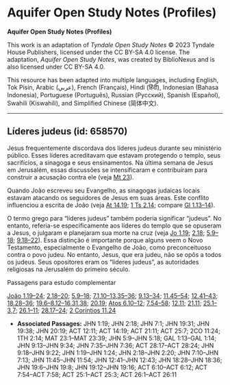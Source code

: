 # Aquifer Open Study Notes (Profiles)

**Aquifer Open Study Notes (Profiles)**

This work is an adaptation of *Tyndale Open Study Notes* © 2023 Tyndale House Publishers, licensed under the CC BY\-SA 4\.0 license. The adaptation, *Aquifer Open Study Notes*, was created by BiblioNexus and is also licensed under CC BY\-SA 4\.0\.

This resource has been adapted into multiple languages, including English, Tok Pisin, Arabic (عربي), French (Français), Hindi (हिंदी), Indonesian (Bahasa Indonesia), Portuguese (Português), Russian (Русский), Spanish (Español), Swahili (Kiswahili), and Simplified Chinese (简体中文).



--------------------------------

## Líderes judeus (id: 658570)

Jesus frequentemente discordava dos líderes judeus durante seu ministério público. Esses líderes acreditavam que estavam protegendo o templo, seus sacrifícios, a sinagoga e seus ensinamentos. Na última semana de Jesus em Jerusalém, essas discussões se intensificaram e contribuíram para construir a acusação contra ele (veja [Mt 23](https://ref.ly/Matt23:1-Matt23:39)).

Quando João escreveu seu Evangelho, as sinagogas judaicas locais estavam atacando os seguidores de Jesus em suas áreas. Este conflito influenciou a escrita de João (veja [At 14\.19](https://ref.ly/Acts14:19); [1 Ts 2\.14](https://ref.ly/1Thess2:14); compare [Gl 1\.13–14](https://ref.ly/Gal1:13-Gal1:14)).

O termo grego para “líderes judeus” também poderia significar “judeus”. No entanto, referia\-se especificamente aos líderes do templo que se opuseram a Jesus, o julgaram e planejaram sua morte na cruz (veja [Jo 1\.19](https://ref.ly/John1:19); [2\.18](https://ref.ly/John2:18); [5\.9–18](https://ref.ly/John5:9-John5:18); [9\.18–22](https://ref.ly/John9:18-John9:22)). Essa distinção é importante porque alguns veem o Novo Testamento, especialmente o Evangelho de João, como preconceituoso contra o povo judeu. No entanto, Jesus, que era judeu, não se opôs a todos os judeus. Seus opositores eram os “líderes judeus”, as autoridades religiosas na Jerusalém do primeiro século.

Passagens para estudo complementar

[João 1\.19–24](https://ref.ly/John1:19-John1:24); [2\.18–20](https://ref.ly/John2:18-John2:20); [5\.9–18](https://ref.ly/John5:9-John5:18); [7\.1](https://ref.ly/John7:1),[10–13](https://ref.ly/John7:10-John7:13),[35–36](https://ref.ly/John7:35-John7:36); [9\.13–34](https://ref.ly/John9:13-John9:34); [11\.45–54](https://ref.ly/John11:45-John11:54); [12\.41–43](https://ref.ly/John12:41-John12:43); [18\.28–36](https://ref.ly/John18:28-John18:36); [19\.6–8](https://ref.ly/John19:6-John19:8),[12–16](https://ref.ly/John19:12-John19:16),[31](https://ref.ly/John19:31),[38](https://ref.ly/John19:38); [20\.19](https://ref.ly/John20:19); [Atos 6\.10–12](https://ref.ly/Acts6:10-Acts6:12); [7\.54–58](https://ref.ly/Acts7:54-Acts7:58); [12\.11](https://ref.ly/Acts12:11); [21\.11](https://ref.ly/Acts21:11); [25\.1–3](https://ref.ly/Acts25:1-Acts25:3),[7](https://ref.ly/Acts25:7); [26\.1–11](https://ref.ly/Acts26:1-Acts26:11); [28\.17–24](https://ref.ly/Acts28:17-Acts28:24); [2 Coríntios 11\.24](https://ref.ly/2Cor11:24)

* **Associated Passages:** JHN 1:19; JHN 2:18; JHN 7:1; JHN 19:31; JHN 19:38; JHN 20:19; ACT 12:11; ACT 14:19; ACT 21:11; ACT 25:7; 2CO 11:24; 1TH 2:14; MAT 23:1–MAT 23:39; JHN 5:9–JHN 5:18; GAL 1:13–GAL 1:14; JHN 9:13–JHN 9:34; JHN 7:35–JHN 7:36; ACT 28:17–ACT 28:24; JHN 9:18–JHN 9:22; JHN 1:19–JHN 1:24; JHN 2:18–JHN 2:20; JHN 7:10–JHN 7:13; JHN 11:45–JHN 11:54; JHN 12:41–JHN 12:43; JHN 18:28–JHN 18:36; JHN 19:6–JHN 19:8; JHN 19:12–JHN 19:16; ACT 6:10–ACT 6:12; ACT 7:54–ACT 7:58; ACT 25:1–ACT 25:3; ACT 26:1–ACT 26:11


